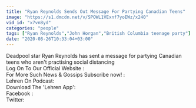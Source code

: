 ```yaml
---
title: "Ryan Reynolds Sends Out Message For Partying Canadian Teens"
image: "https://s1.dmcdn.net/v/SPOWL1VExnf7yoEWz/x240"
vid_id: "x7vn8yd"
categories: "people"
tags: ["Ryan Reynolds","John Horgan","British Columbia teenage party"]
date: "2020-08-26T10:33:04+03:00"
---
```

Deadpool star Ryan Reynolds has sent a message for partying Canadian teens who aren't practising social distancing  <br>Log On To Our Official Website :   <br>For More Such News &amp; Gossips Subscribe now! :   <br>Lehren On Podcast:   <br>Download The 'Lehren App':   <br>Facebook :   <br>Twitter: 
